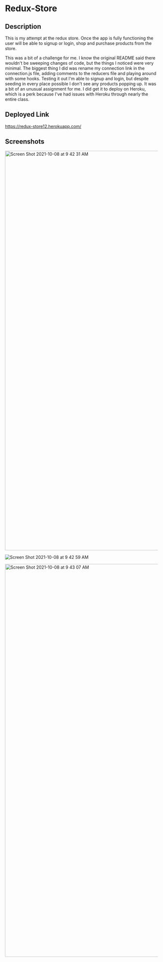 # Redux-Store

## Description

This is my attempt at the redux store. Once the app is fully functioning the user will be able to signup or login, shop and purchase products from the store.

This was a bit of a challenge for me. I know the original README said there wouldn't be sweeping changes of code, but the things I noticed were very minimal. The biggest thing I did was rename my connection link in the connection.js file, adding comments to the reducers file and playing around with some hooks. Testing it out I'm able to signup and login, but despite seeding in every place possible I don't see any products popping up. It was a bit of an unusual assignment for me. I did get it to deploy on Heroku, which is a perk because I've had issues with Heroku through nearly the entire class.

## Deployed Link

https://redux-store12.herokuapp.com/

## Screenshots


<img width="1313" alt="Screen Shot 2021-10-08 at 9 42 31 AM" src="https://user-images.githubusercontent.com/65679950/136577291-5b00ba65-dab8-4dbc-b4aa-c24c6c84601c.png">

![Screen Shot 2021-10-08 at 9 42 59 AM](https://user-images.githubusercontent.com/65679950/136577330-7d2c01dc-2baa-4d14-a281-b21563c9504c.jpeg)

<img width="1291" alt="Screen Shot 2021-10-08 at 9 43 07 AM" src="https://user-images.githubusercontent.com/65679950/136577341-b361a3fc-5254-42bd-9ce6-aac907450520.png">

